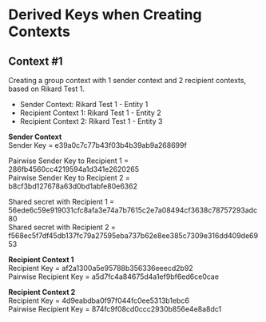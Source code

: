 #  Derived Keys when Creating Contexts

## Context #1

Creating a group context with 1 sender context and 2 recipient contexts, based on Rikard Test 1.

* Sender Context: Rikard Test 1 - Entity 1
* Recipient Context 1: Rikard Test 1 - Entity 2
* Recipient Context 2: Rikard Test 1 - Entity 3

**Sender Context**  
Sender Key = e39a0c7c77b43f03b4b39ab9a268699f

Pairwise Sender Key to Recipient 1 = 286fb4560cc4219594a1d341e2620265  
Pairwise Sender Key to Recipient 2 = b8cf3bd127678a63d0bd1abfe80e6362  

Shared secret with Recipient 1 = 56ede6c59e919031cfc8afa3e74a7b7615c2e7a08494cf3638c78757293adc80  
Shared secret with Recipient 2 = f568ec5f7df45db137fc79a27595eba737b62e8ee385c7309e316dd409de6953  

**Recipient Context 1**  
Recipient Key = af2a1300a5e95788b356336eeecd2b92  
Pairwise Recipient Key = a5d7fc4a84675d4a1ef9bf6ed6ce0cae  

**Recipient Context 2**  
Recipient Key = 4d9eabdba0f97f044fc0ee5313b1ebc6  
Pairwise Recipient Key = 874fc9f08cd0ccc2930b856e4e8a8dc1  
